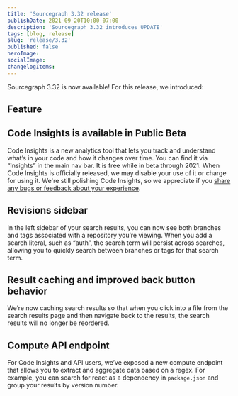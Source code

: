 ```yaml
---
title: 'Sourcegraph 3.32 release'
publishDate: 2021-09-20T10:00-07:00
description: 'Sourcegraph 3.32 introduces UPDATE'
tags: [blog, release]
slug: 'release/3.32'
published: false
heroImage:
socialImage:
changelogItems:
---
```


Sourcegraph 3.32 is now available! For this release, we introduced:

## Feature

## Code Insights is available in Public Beta

Code Insights is a new analytics tool that lets you track and understand what’s in your code and how it changes over time. You can find it via “Insights” in the main nav bar. It is free while in beta through 2021. When Code Insights is officially released, we may disable your use of it or charge for using it. We're still polishing Code Insights, so we appreciate if you [share any bugs or feedback about your experience](mailto:feedback@sourcegraph.com).

## Revisions sidebar
In the left sidebar of your search results, you can now see both branches and tags associated with a repository you’re viewing. When you add a search literal, such as “auth”, the search term will persist across searches, allowing you to quickly search between branches or tags for that search term.

## Result caching and improved back button behavior
We’re now caching search results so that when you click into a file from the search results page and then navigate back to the results, the search results will no longer be reordered.

## Compute API endpoint
For Code Insights and API users, we’ve exposed a new compute endpoint that allows you to extract and aggregate data based on a regex. For example, you can search for react as a dependency in `package.json` and group your results by version number.


